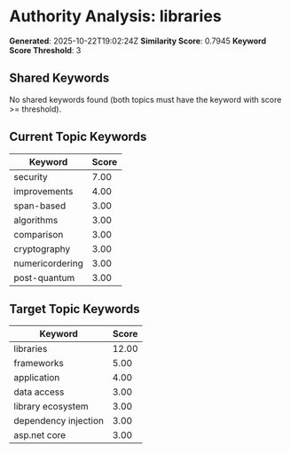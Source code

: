 # Authority Analysis: libraries

**Generated**: 2025-10-22T19:02:24Z
**Similarity Score**: 0.7945
**Keyword Score Threshold**: 3

## Shared Keywords

No shared keywords found (both topics must have the keyword with score >= threshold).

## Current Topic Keywords

| Keyword | Score |
|---------|-------|
| security | 7.00 |
| improvements | 4.00 |
| span-based | 3.00 |
| algorithms | 3.00 |
| comparison | 3.00 |
| cryptography | 3.00 |
| numericordering | 3.00 |
| post-quantum | 3.00 |

## Target Topic Keywords

| Keyword | Score |
|---------|-------|
| libraries | 12.00 |
| frameworks | 5.00 |
| application | 4.00 |
| data access | 3.00 |
| library ecosystem | 3.00 |
| dependency injection | 3.00 |
| asp.net core | 3.00 |

